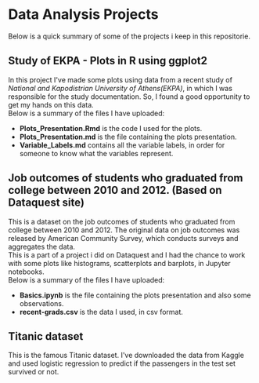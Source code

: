 # **Data Analysis Projects**
Below is a quick summary of some of the projects i keep in this repositorie.

## **Study of EKPA - Plots in R using ggplot2**
In this project I've made some plots using data from a recent study of *National and Kapodistrian University of Athens(EKPA)*, in which I was responsible for the study documentation. So, I found a good opportunity to get my hands on this data.\
Below is a summary of the files I have uploaded:
- **Plots_Presentation.Rmd** is the code I used for the plots. 
- **Plots_Presentation.md** is the file containing the plots presentation.
- **Variable_Labels.md** contains all the variable labels, in order for someone to know what the variables represent.

## Job outcomes of students who graduated from college between 2010 and 2012. (Based on Dataquest site)
This is a dataset on the job outcomes of students who graduated from college between 2010 and 2012. The original data on job outcomes was released by American
Community Survey, which conducts surveys and aggregates the data.\
This is a part of a project i did on Dataquest and I had the chance to work with some plots like histograms, scatterplots and barplots, in Jupyter notebooks.\
Below is a summary of the files I have uploaded:
- **Basics.ipynb** is the file containing the plots presentation and also some observations.
- **recent-grads.csv** is the data I used, in csv format.

## Titanic dataset
This is the famous Titanic dataset. I've downloaded the data from Kaggle and used logistic regression to predict if the passengers in the test set survived or not.



